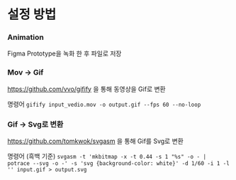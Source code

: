 # 설정 방법

### Animation

Figma Prototype을 녹화 한 후 파일로 저장

### Mov -> Gif

https://github.com/vvo/gifify 을 통해 동영상을 Gif로 변환

명령어
`gifify input_vedio.mov -o output.gif --fps 60 --no-loop`

### Gif -> Svg로 변환

https://github.com/tomkwok/svgasm 을 통해 Gif를 Svg로 변환

명령어 (흑백 기준)
`svgasm -t 'mkbitmap -x -t 0.44 -s 1 "%s" -o - | potrace --svg -o -' -s 'svg {background-color: white}' -d 1/60 -i 1 -l '' input.gif > output.svg`
